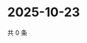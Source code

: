 # 2025-10-23

共 0 条

<!-- BEGIN ZHIHUQUESTIONS -->
<!-- 最后更新时间 Thu Oct 23 2025 04:13:56 GMT+0800 (China Standard Time) -->

<!-- END ZHIHUQUESTIONS -->

